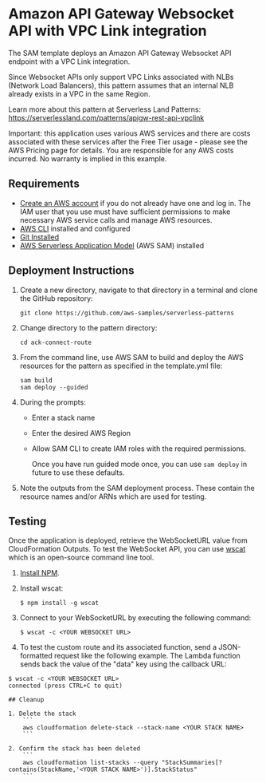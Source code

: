 # Amazon API Gateway Websocket API with VPC Link integration

The SAM template deploys an Amazon API Gateway Websocket API endpoint with a VPC Link integration.

Since Websocket APIs only support VPC Links associated with NLBs (Network Load Balancers), this pattern assumes that an internal NLB already exists in a VPC in the same Region.

Learn more about this pattern at Serverless Land Patterns: https://serverlessland.com/patterns/apigw-rest-api-vpclink

Important: this application uses various AWS services and there are costs associated with these services after the Free Tier usage - please see the AWS Pricing page for details. You are responsible for any AWS costs incurred. No warranty is implied in this example.

## Requirements

* [Create an AWS account](https://portal.aws.amazon.com/gp/aws/developer/registration/index.html) if you do not already have one and log in. The IAM user that you use must have sufficient permissions to make necessary AWS service calls and manage AWS resources.
* [AWS CLI](https://docs.aws.amazon.com/cli/latest/userguide/install-cliv2.html) installed and configured
* [Git Installed](https://git-scm.com/book/en/v2/Getting-Started-Installing-Git)
* [AWS Serverless Application Model](https://docs.aws.amazon.com/serverless-application-model/latest/developerguide/serverless-sam-cli-install.html) (AWS SAM) installed

## Deployment Instructions

1. Create a new directory, navigate to that directory in a terminal and clone the GitHub repository:
    ``` 
    git clone https://github.com/aws-samples/serverless-patterns
    ```
2. Change directory to the pattern directory:
    ```
    cd ack-connect-route
    ```
3. From the command line, use AWS SAM to build and deploy the AWS resources for the pattern as specified in the template.yml file:

    ```
    sam build
    sam deploy --guided
    ```
4. During the prompts:
    * Enter a stack name
    * Enter the desired AWS Region
    * Allow SAM CLI to create IAM roles with the required permissions.
          
         Once you have run guided mode once, you can use `sam deploy` in future to use these defaults.

1. Note the outputs from the SAM deployment process. These contain the resource names and/or ARNs which are used for testing.

## Testing

Once the application is deployed, retrieve the WebSocketURL value from CloudFormation Outputs. To test the WebSocket API, you can use [wscat](https://github.com/websockets/wscat) which is an open-source command line tool.

1. [Install NPM](https://www.npmjs.com/get-npm).

2. Install wscat:
    ```
    $ npm install -g wscat
    ```

3. Connect to your WebSocketURL by executing the following command:
    ```
    $ wscat -c <YOUR WEBSOCKET URL>
    ```

4. To test the custom route and its associated function, send a JSON-formatted request like the following example. The Lambda function sends back the value of the "data" key using the callback URL:
```
$ wscat -c <YOUR WEBSOCKET URL>
connected (press CTRL+C to quit)

## Cleanup

1. Delete the stack
    ```
    aws cloudformation delete-stack --stack-name <YOUR STACK NAME>
    ```

2. Confirm the stack has been deleted
    ```
    aws cloudformation list-stacks --query "StackSummaries[?contains(StackName,'<YOUR STACK NAME>')].StackStatus"
    ```

